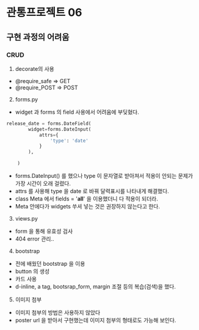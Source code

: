 # 관통프로젝트 06
## 구현 과정의 어려움
### CRUD
1. decorate의 사용 
- @require_safe => GET 
- @require_POST => POST
2. forms.py
- widget 과 forms 의 field 사용에서 어려움에 부딪혔다.
```python
release_date = forms.DateField(
        widget=forms.DateInput(
            attrs={
                'type': 'date'
            }
        ),
        
    )
```
- forms.DateInput() 를 했으나 type 이 문자열로 받아져서 적용이 안되는 문제가 가장 시간이 오래 걸렸다.
- attrs 를 사용해 type 을 date 로 바꿔 달력표시를 나타내게 해결했다.
- class Meta 에서 fields = '__all__' 을 이용했더니 다 적용이 되더라.
- Meta 안에다가 widgets 쑤셔 넣는 것은 권장하지 않는다고 한다.

3. views.py
- form 을 통해 유효성 검사
- 404 error 관리..
  
4. bootstrap
- 전에 배웠던 bootstrap 을 이용
- button 의 생성
- 카드 사용
- d-inline, a tag, bootsrap_form, margin 조절 등의 복습(검색)을 했다.
  
5. 이미지 첨부
- 이미지 첨부의 방법은 사용하지 않았다
- poster url 을 받아서 구현했는데 이미지 첨부의 형태로도 가능해 보인다.